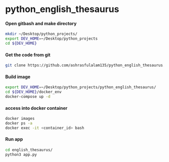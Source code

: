 # python_english_thesaurus

#### Open gitbash and make directory
```sh
mkdir ~/Desktop/python_projects/ 
export DEV_HOME=~/Desktop/python_projects
cd ${DEV_HOME}
```

#### Get the code from git
```sh
git clone https://github.com/ashrasfulalam135/python_english_thesaurus.git
```

#### Build image
```sh
export DEV_HOME=~/Desktop/python_projects/python_english_thesaurus/
cd ${DEV_HOME}/docker_env
docker-compose up -d
```
#### access into docker container
```sh
docker images
docker ps -a
docker exec -it <container_id> bash
```

#### Run app
```sh
cd english_thesaurus/
python3 app.py
```